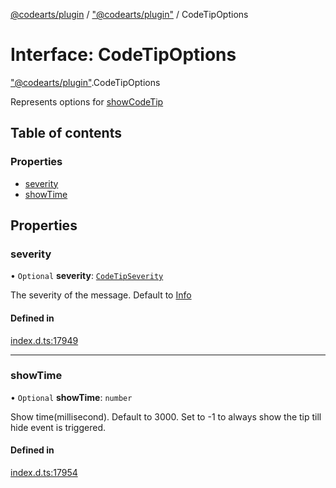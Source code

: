 [@codearts/plugin](../README.md) / ["@codearts/plugin"](../modules/_codearts_plugin_.md) / CodeTipOptions

# Interface: CodeTipOptions

["@codearts/plugin"](../modules/_codearts_plugin_.md).CodeTipOptions

Represents options for [showCodeTip](../modules/codearts_plugin_.window.md#showcodetip)

## Table of contents

### Properties

- [severity](codearts_plugin_.CodeTipOptions.md#severity)
- [showTime](codearts_plugin_.CodeTipOptions.md#showtime)

## Properties

### severity

• `Optional` **severity**: [`CodeTipSeverity`](../enums/codearts_plugin_.CodeTipSeverity.md)

The severity of the message. Default to [Info](../enums/codearts_plugin_.CodeTipSeverity.md#info)

#### Defined in

[index.d.ts:17949](https://github.com/shuyaqian/cloudide-plugin-api/blob/3fbdd11/index.d.ts#L17949)

___

### showTime

• `Optional` **showTime**: `number`

Show time(millisecond). Default to 3000. Set to -1 to always show the tip till hide event is triggered.

#### Defined in

[index.d.ts:17954](https://github.com/shuyaqian/cloudide-plugin-api/blob/3fbdd11/index.d.ts#L17954)
